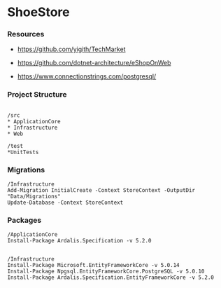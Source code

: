 # ShoeStore

### Resources

* https://github.com/yigith/TechMarket

* https://github.com/dotnet-architecture/eShopOnWeb

* https://www.connectionstrings.com/postgresql/
### Project Structure
```

/src
* ApplicationCore
* Infrastructure
* Web

/test
*UnitTests
```

### Migrations
```
/Infrastructure
Add-Migration InitialCreate -Context StoreContext -OutputDir "Data/Migrations"
Update-Database -Context StoreContext
```

### Packages
```
/ApplicationCore
Install-Package Ardalis.Specification -v 5.2.0


/Infrastructure
Install-Package Microsoft.EntityFrameworkCore -v 5.0.14
Install-Package Npgsql.EntityFrameworkCore.PostgreSQL -v 5.0.10
Install-Package Ardalis.Specification.EntityFrameworkCore -v 5.2.0
```